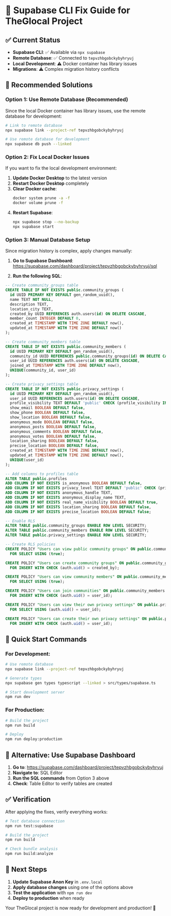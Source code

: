 # 🔧 Supabase CLI Fix Guide for TheGlocal Project

## ✅ Current Status
- **Supabase CLI**: ✅ Available via `npx supabase`
- **Remote Database**: ✅ Connected to `tepvzhbgobckybyhryuj`
- **Local Development**: ⚠️ Docker container has library issues
- **Migrations**: ⚠️ Complex migration history conflicts

## 🎯 Recommended Solutions

### **Option 1: Use Remote Database (Recommended)**

Since the local Docker container has library issues, use the remote database for development:

```bash
# Link to remote database
npx supabase link --project-ref tepvzhbgobckybyhryuj

# Use remote database for development
npx supabase db push --linked
```

### **Option 2: Fix Local Docker Issues**

If you want to fix the local development environment:

1. **Update Docker Desktop** to the latest version
2. **Restart Docker Desktop** completely
3. **Clear Docker cache**:
   ```bash
   docker system prune -a -f
   docker volume prune -f
   ```
4. **Restart Supabase**:
   ```bash
   npx supabase stop --no-backup
   npx supabase start
   ```

### **Option 3: Manual Database Setup**

Since migration history is complex, apply changes manually:

1. **Go to Supabase Dashboard**: https://supabase.com/dashboard/project/tepvzhbgobckybyhryuj/sql

2. **Run the following SQL**:

```sql
-- Create community_groups table
CREATE TABLE IF NOT EXISTS public.community_groups (
  id UUID PRIMARY KEY DEFAULT gen_random_uuid(),
  name TEXT NOT NULL,
  description TEXT,
  location_city TEXT,
  created_by UUID REFERENCES auth.users(id) ON DELETE CASCADE,
  member_count INTEGER DEFAULT 0,
  created_at TIMESTAMP WITH TIME ZONE DEFAULT now(),
  updated_at TIMESTAMP WITH TIME ZONE DEFAULT now()
);

-- Create community_members table
CREATE TABLE IF NOT EXISTS public.community_members (
  id UUID PRIMARY KEY DEFAULT gen_random_uuid(),
  community_id UUID REFERENCES public.community_groups(id) ON DELETE CASCADE,
  user_id UUID REFERENCES auth.users(id) ON DELETE CASCADE,
  joined_at TIMESTAMP WITH TIME ZONE DEFAULT now(),
  UNIQUE(community_id, user_id)
);

-- Create privacy_settings table
CREATE TABLE IF NOT EXISTS public.privacy_settings (
  id UUID PRIMARY KEY DEFAULT gen_random_uuid(),
  user_id UUID REFERENCES auth.users(id) ON DELETE CASCADE,
  profile_visibility TEXT DEFAULT 'public' CHECK (profile_visibility IN ('public', 'private', 'anonymous')),
  show_email BOOLEAN DEFAULT false,
  show_phone BOOLEAN DEFAULT false,
  show_location BOOLEAN DEFAULT false,
  anonymous_mode BOOLEAN DEFAULT false,
  anonymous_posts BOOLEAN DEFAULT false,
  anonymous_comments BOOLEAN DEFAULT false,
  anonymous_votes BOOLEAN DEFAULT false,
  location_sharing BOOLEAN DEFAULT false,
  precise_location BOOLEAN DEFAULT false,
  created_at TIMESTAMP WITH TIME ZONE DEFAULT now(),
  updated_at TIMESTAMP WITH TIME ZONE DEFAULT now(),
  UNIQUE(user_id)
);

-- Add columns to profiles table
ALTER TABLE public.profiles 
ADD COLUMN IF NOT EXISTS is_anonymous BOOLEAN DEFAULT false,
ADD COLUMN IF NOT EXISTS privacy_level TEXT DEFAULT 'public' CHECK (privacy_level IN ('public', 'private', 'anonymous')),
ADD COLUMN IF NOT EXISTS anonymous_handle TEXT,
ADD COLUMN IF NOT EXISTS anonymous_display_name TEXT,
ADD COLUMN IF NOT EXISTS real_name_visibility BOOLEAN DEFAULT true,
ADD COLUMN IF NOT EXISTS location_sharing BOOLEAN DEFAULT false,
ADD COLUMN IF NOT EXISTS precise_location BOOLEAN DEFAULT false;

-- Enable RLS
ALTER TABLE public.community_groups ENABLE ROW LEVEL SECURITY;
ALTER TABLE public.community_members ENABLE ROW LEVEL SECURITY;
ALTER TABLE public.privacy_settings ENABLE ROW LEVEL SECURITY;

-- Create RLS policies
CREATE POLICY "Users can view public community groups" ON public.community_groups
  FOR SELECT USING (true);

CREATE POLICY "Users can create community groups" ON public.community_groups
  FOR INSERT WITH CHECK (auth.uid() = created_by);

CREATE POLICY "Users can view community members" ON public.community_members
  FOR SELECT USING (true);

CREATE POLICY "Users can join communities" ON public.community_members
  FOR INSERT WITH CHECK (auth.uid() = user_id);

CREATE POLICY "Users can view their own privacy settings" ON public.privacy_settings
  FOR SELECT USING (auth.uid() = user_id);

CREATE POLICY "Users can create their own privacy settings" ON public.privacy_settings
  FOR INSERT WITH CHECK (auth.uid() = user_id);
```

## 🚀 Quick Start Commands

### **For Development:**
```bash
# Use remote database
npx supabase link --project-ref tepvzhbgobckybyhryuj

# Generate types
npx supabase gen types typescript --linked > src/types/supabase.ts

# Start development server
npm run dev
```

### **For Production:**
```bash
# Build the project
npm run build

# Deploy
npm run deploy:production
```

## 🔧 Alternative: Use Supabase Dashboard

1. **Go to**: https://supabase.com/dashboard/project/tepvzhbgobckybyhryuj
2. **Navigate to**: SQL Editor
3. **Run the SQL commands** from Option 3 above
4. **Check**: Table Editor to verify tables are created

## ✅ Verification

After applying the fixes, verify everything works:

```bash
# Test database connection
npm run test:supabase

# Build the project
npm run build

# Check bundle analysis
npm run build:analyze
```

## 🎯 Next Steps

1. **Update Supabase Anon Key** in `.env.local`
2. **Apply database changes** using one of the options above
3. **Test the application** with `npm run dev`
4. **Deploy to production** when ready

Your TheGlocal project is now ready for development and production! 🚀
